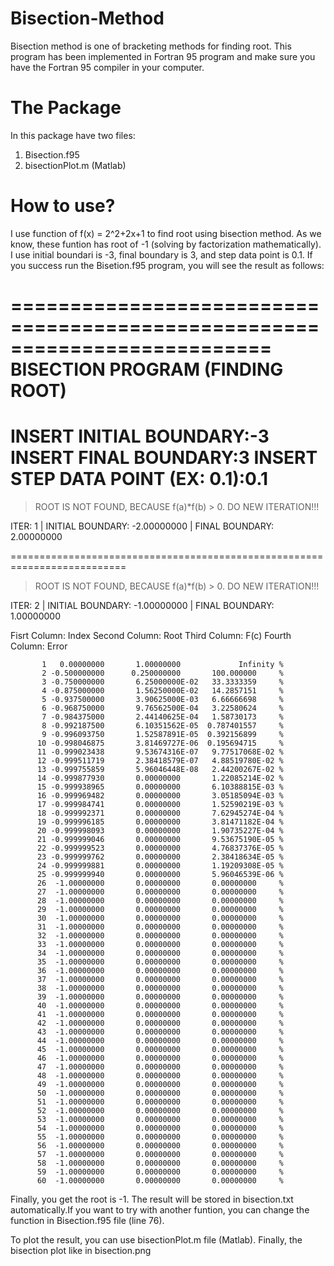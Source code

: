 # Bisection-Method
Bisection method is one of bracketing methods for finding root. This program has been implemented in Fortran 95 program and make sure you have the Fortran 95 compiler in your computer.
# The Package
In this package have two files:
1. Bisection.f95
2. bisectionPlot.m (Matlab)

# How to use?
I use function of f(x) = 2^2+2x+1 to find root using bisection method. As we know, these funtion has root of -1 (solving by factorization mathematically). I use initial boundari is -3, final boundary is 3, and step data point is 0.1. If you success run the Bisetion.f95 program, you will see the result as follows:

==========================================================================
                      BISECTION PROGRAM (FINDING ROOT)             
 ==========================================================================
 
INSERT INITIAL BOUNDARY:-3
INSERT FINAL BOUNDARY:3
INSERT STEP DATA POINT (EX: 0.1):0.1
 ==========================================================================
 
 > ROOT IS NOT FOUND, BECAUSE f(a)*f(b) > 0. DO NEW ITERATION!!!
 
 ITER:           1 | INITIAL BOUNDARY:  -2.00000000     | FINAL BOUNDARY:   2.00000000    
 
 ==========================================================================
 
 > ROOT IS NOT FOUND, BECAUSE f(a)*f(b) > 0. DO NEW ITERATION!!!
 
 ITER:           2 | INITIAL BOUNDARY:  -1.00000000     | FINAL BOUNDARY:   1.00000000    
 
 
 Fisrt Column: Index
 Second Column: Root
 Third Column: F(c)
 Fourth Column: Error
 
           1   0.00000000       1.00000000             Infinity %
           2 -0.500000000      0.250000000       100.000000     %
           3 -0.750000000       6.25000000E-02   33.3333359     %
           4 -0.875000000       1.56250000E-02   14.2857151     %
           5 -0.937500000       3.90625000E-03   6.66666698     %
           6 -0.968750000       9.76562500E-04   3.22580624     %
           7 -0.984375000       2.44140625E-04   1.58730173     %
           8 -0.992187500       6.10351562E-05  0.787401557     %
           9 -0.996093750       1.52587891E-05  0.392156899     %
          10 -0.998046875       3.81469727E-06  0.195694715     %
          11 -0.999023438       9.53674316E-07   9.77517068E-02 %
          12 -0.999511719       2.38418579E-07   4.88519780E-02 %
          13 -0.999755859       5.96046448E-08   2.44200267E-02 %
          14 -0.999877930       0.00000000       1.22085214E-02 %
          15 -0.999938965       0.00000000       6.10388815E-03 %
          16 -0.999969482       0.00000000       3.05185094E-03 %
          17 -0.999984741       0.00000000       1.52590219E-03 %
          18 -0.999992371       0.00000000       7.62945274E-04 %
          19 -0.999996185       0.00000000       3.81471182E-04 %
          20 -0.999998093       0.00000000       1.90735227E-04 %
          21 -0.999999046       0.00000000       9.53675190E-05 %
          22 -0.999999523       0.00000000       4.76837376E-05 %
          23 -0.999999762       0.00000000       2.38418634E-05 %
          24 -0.999999881       0.00000000       1.19209308E-05 %
          25 -0.999999940       0.00000000       5.96046539E-06 %
          26  -1.00000000       0.00000000       0.00000000     %
          27  -1.00000000       0.00000000       0.00000000     %
          28  -1.00000000       0.00000000       0.00000000     %
          29  -1.00000000       0.00000000       0.00000000     %
          30  -1.00000000       0.00000000       0.00000000     %
          31  -1.00000000       0.00000000       0.00000000     %
          32  -1.00000000       0.00000000       0.00000000     %
          33  -1.00000000       0.00000000       0.00000000     %
          34  -1.00000000       0.00000000       0.00000000     %
          35  -1.00000000       0.00000000       0.00000000     %
          36  -1.00000000       0.00000000       0.00000000     %
          37  -1.00000000       0.00000000       0.00000000     %
          38  -1.00000000       0.00000000       0.00000000     %
          39  -1.00000000       0.00000000       0.00000000     %
          40  -1.00000000       0.00000000       0.00000000     %
          41  -1.00000000       0.00000000       0.00000000     %
          42  -1.00000000       0.00000000       0.00000000     %
          43  -1.00000000       0.00000000       0.00000000     %
          44  -1.00000000       0.00000000       0.00000000     %
          45  -1.00000000       0.00000000       0.00000000     %
          46  -1.00000000       0.00000000       0.00000000     %
          47  -1.00000000       0.00000000       0.00000000     %
          48  -1.00000000       0.00000000       0.00000000     %
          49  -1.00000000       0.00000000       0.00000000     %
          50  -1.00000000       0.00000000       0.00000000     %
          51  -1.00000000       0.00000000       0.00000000     %
          52  -1.00000000       0.00000000       0.00000000     %
          53  -1.00000000       0.00000000       0.00000000     %
          54  -1.00000000       0.00000000       0.00000000     %
          55  -1.00000000       0.00000000       0.00000000     %
          56  -1.00000000       0.00000000       0.00000000     %
          57  -1.00000000       0.00000000       0.00000000     %
          58  -1.00000000       0.00000000       0.00000000     %
          59  -1.00000000       0.00000000       0.00000000     %
          60  -1.00000000       0.00000000       0.00000000     %
          
Finally, you get the root is -1. The result will be stored in bisection.txt automatically.If you want to try with another funtion, you can change the function in Bisection.f95 file (line 76).

To plot the result, you can use bisectionPlot.m file (Matlab). Finally, the bisection plot like in bisection.png 


